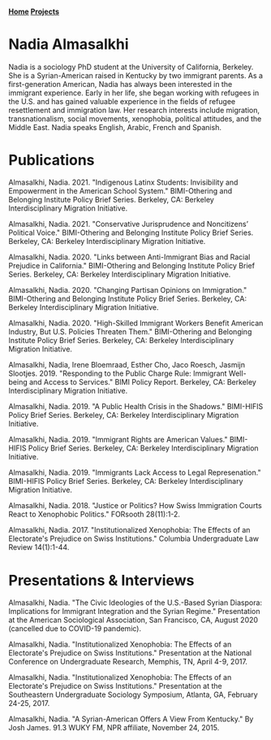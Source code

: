 <nav><h4>
	<a href="index.md">Home</a>
	<a href="projects.md">Projects</a>
</h4></nav>

# Nadia Almasalkhi

Nadia is a sociology PhD student at the University of California, Berkeley. She is a Syrian-American raised in Kentucky by two immigrant parents. As a first-generation American, Nadia has always been interested in the immigrant experience. Early in her life, she began working with refugees in the U.S. and has gained valuable experience in the fields of refugee resettlement and immigration law. Her research interests include migration, transnationalism, social movements, xenophobia, political attitudes, and the Middle East. Nadia speaks English, Arabic, French and Spanish.

# Publications

Almasalkhi, Nadia. 2021. "Indigenous Latinx Students: Invisibility and Empowerment in the American School System." BIMI-Othering and Belonging Institute Policy Brief Series. Berkeley, CA: Berkeley Interdisciplinary Migration Initiative.

Almasalkhi, Nadia. 2021. "Conservative Jurisprudence and Noncitizens’ Political Voice." BIMI-Othering and Belonging Institute Policy Brief Series. Berkeley, CA: Berkeley Interdisciplinary Migration Initiative.

Almasalkhi, Nadia. 2020. "Links between Anti-Immigrant Bias and Racial Prejudice in California." BIMI-Othering and Belonging Institute Policy Brief Series. Berkeley, CA: Berkeley Interdisciplinary Migration Initiative.

Almasalkhi, Nadia. 2020. "Changing Partisan Opinions on Immigration." BIMI-Othering and Belonging Institute Policy Brief Series. Berkeley, CA: Berkeley Interdisciplinary Migration Initiative.

Almasalkhi, Nadia. 2020. "High-Skilled Immigrant Workers Benefit American Industry, But U.S. Policies Threaten Them." BIMI-Othering and Belonging Institute Policy Brief Series. Berkeley, CA: Berkeley Interdisciplinary Migration Initiative. 

Almasalkhi, Nadia, Irene Bloemraad, Esther Cho, Jaco Roesch, Jasmijn Slootjes. 2019. "Responding to the Public Charge Rule: Immigrant Well-being and Access to Services." BIMI Policy Report. Berkeley, CA: Berkeley Interdisciplinary Migration Initiative.

Almasalkhi, Nadia. 2019. "A Public Health Crisis in the Shadows." BIMI-HIFIS Policy Brief Series. Berkeley, CA: Berkeley Interdisciplinary Migration Initiative.

Almasalkhi, Nadia. 2019. "Immigrant Rights are American Values." BIMI-HIFIS Policy Brief Series. Berkeley, CA: Berkeley Interdisciplinary Migration Initiative.

Almasalkhi, Nadia. 2019. "Immigrants Lack Access to Legal Represenation." BIMI-HIFIS Policy Brief Series. Berkeley, CA: Berkeley Interdisciplinary Migration Initiative.

Almasalkhi, Nadia. 2018. "Justice or Politics? How Swiss Immigration Courts React to Xenophobic Politics." FORsooth 28(11):1-2. 

Almasalkhi, Nadia. 2017. "Institutionalized Xenophobia: The Effects of an Electorate's Prejudice on Swiss Institutions." Columbia Undergraduate Law Review 14(1):1-44.

# Presentations & Interviews

Almasalkhi, Nadia. "The Civic Ideologies of the U.S.-Based Syrian Diaspora: Implications for Immigrant Integration and the Syrian Regime." Presentation at the American Sociological Association, San Francisco, CA, August 2020 (cancelled due to COVID-19 pandemic).

Almasalkhi, Nadia. "Institutionalized Xenophobia: The Effects of an Electorate's Prejudice on Swiss Institutions." Presentation at the National Conference on Undergraduate Research, Memphis, TN, April 4-9, 2017.

Almasalkhi, Nadia. "Institutionalized Xenophobia: The Effects of an Electorate's Prejudice on Swiss Institutions." Presentation at the Southeastern Undergraduate Sociology Symposium, Atlanta, GA, February 24-25, 2017.

Almasalkhi, Nadia. "A Syrian-American Offers A View From Kentucky." By Josh James. 91.3 WUKY FM, NPR affiliate, November 24, 2015.
